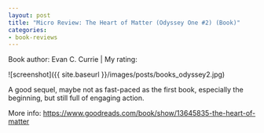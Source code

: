 ```yaml
---
layout: post
title: "Micro Review: The Heart of Matter (Odyssey One #2) (Book)"
categories:
- book-reviews
---
```


<p>Book author: Evan C. Currie | My rating:&nbsp;&nbsp;<i class="fa fa-star"></i><i class="fa fa-star"></i><i class="fa fa-star"></i><i class="fa fa-star-half-empty"></i><i class="fa fa-star-o"></i>
</p>
<!-- fa-star fa-star-o  fa-star-half-empty -->

![screenshot]({{ site.baseurl }}/images/posts/books_odyssey2.jpg)


<p>A good sequel, maybe not as fast-paced as the first book, especially the beginning, but still full of engaging action.</p>

<p>More info: <a href="https://www.goodreads.com/book/show/13645835-the-heart-of-matter">https://www.goodreads.com/book/show/13645835-the-heart-of-matter</a><p>




